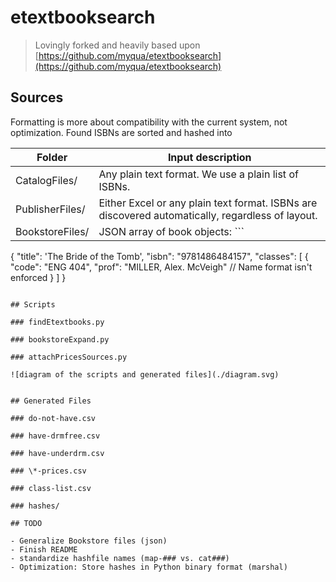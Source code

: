 # etextbooksearch

> Lovingly forked and heavily based upon [https://github.com/myqua/etextbooksearch](https://github.com/myqua/etextbooksearch)

## Sources

Formatting is more about compatibility with the current system, not optimization. Found ISBNs are sorted and hashed into

| Folder | Input description |
|--------|-------------------|
| CatalogFiles/   | Any plain text format. We use a plain list of ISBNs. |
| PublisherFiles/ | Either Excel or any plain text format. ISBNs are discovered automatically, regardless of layout. |
| BookstoreFiles/ | JSON array of book objects: ```
{
  "title": 'The Bride of the Tomb',
  "isbn": "9781486484157",
  "classes": [
    {
      "code": "ENG 404",
      "prof": "MILLER, Alex. McVeigh" // Name format isn't enforced
    }
  ]
}
``` |

## Scripts

### findEtextbooks.py

### bookstoreExpand.py

### attachPricesSources.py

![diagram of the scripts and generated files](./diagram.svg)


## Generated Files

### do-not-have.csv

### have-drmfree.csv

### have-underdrm.csv

### \*-prices.csv

### class-list.csv

### hashes/

## TODO

- Generalize Bookstore files (json)
- Finish README
- standardize hashfile names (map-### vs. cat###)
- Optimization: Store hashes in Python binary format (marshal)
